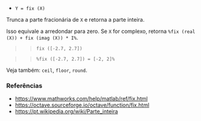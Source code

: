 - `Y = fix (X)`

Trunca a parte fracionária de `X` e retorna a parte inteira.

Isso equivale a arredondar para zero. Se `X` for complexo, retorna
`%fix (real (X)) + fix (imag (X)) * I%`.

> > `fix ([-2.7, 2.7])`

> > `%fix ([-2.7, 2.7]) = [-2, 2]%`

Veja também: `ceil`, `floor`, `round`.

### Referências

- https://www.mathworks.com/help/matlab/ref/fix.html
- https://octave.sourceforge.io/octave/function/fix.html
- https://pt.wikipedia.org/wiki/Parte_inteira
